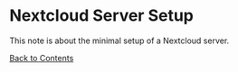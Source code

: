 # Nextcloud Server Setup

This note is about the minimal setup of a Nextcloud server.


[Back to Contents](../README.md)
